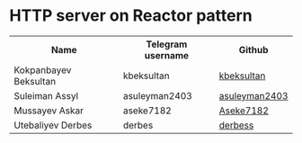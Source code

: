 # HTTP server on Reactor pattern 

<table>
    <tr>
        <th>Name</th>
        <th>Telegram username</th>
        <th>Github</th>
    </tr>
    <tr>
        <td>Kokpanbayev Beksultan</td>
        <td>kbeksultan</td>
        <td><a href="https://github.com/kbeksultan/SystemProgramming">kbeksultan</a></td>
    </tr>
    <tr>
        <td>Suleiman Assyl</td>
        <td>asuleyman2403</td>
        <td><a href="https://github.com/asuleyman2403/system-programming">asuleyman2403</a></td>
 	</tr>					
    <tr>
        <td>Mussayev Askar</td>
        <td>aseke7182</td>
        <td><a href="https://github.com/aseke7182/System-Programming">Aseke7182</a></td>
    </tr>
    <tr>
        <td>Utebaliyev Derbes</td>
        <td>derbes</td>
        <td><a href="https://github.com/derbess/System-Programming2020">derbess</a></td>
    </tr>
</table>
